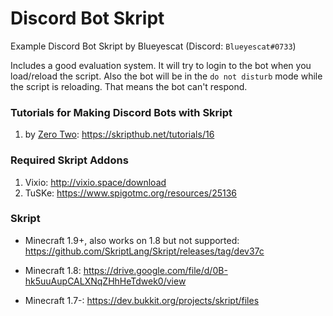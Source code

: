 # Discord Bot Skript
Example Discord Bot Skript by Blueyescat (Discord: `Blueyescat#0733`)

Includes a good evaluation system. It will try to login to the bot when you load/reload the script. Also the bot will be in the `do not disturb` mode while the script is reloading. That means the bot can't respond.

### Tutorials for Making Discord Bots with Skript
1. by [Zero Two](https://github.com/9Lota): https://skripthub.net/tutorials/16

### Required Skript Addons
1. Vixio: http://vixio.space/download
1. TuSKe: https://www.spigotmc.org/resources/25136

### Skript
- Minecraft 1.9+, also works on 1.8 but not supported: https://github.com/SkriptLang/Skript/releases/tag/dev37c

- Minecraft 1.8: https://drive.google.com/file/d/0B-hk5uuAupCALXNqZHhHeTdwek0/view

- Minecraft 1.7-: https://dev.bukkit.org/projects/skript/files
